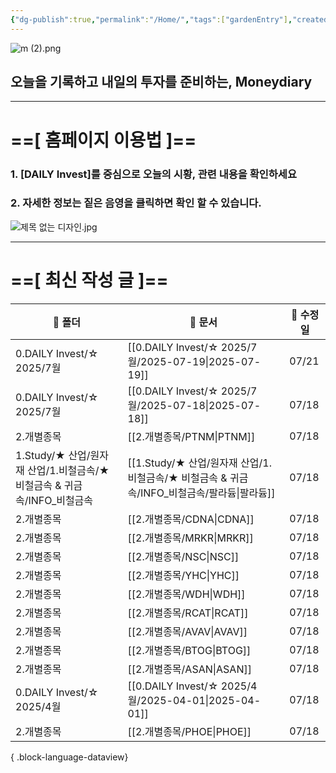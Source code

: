```yaml
---
{"dg-publish":true,"permalink":"/Home/","tags":["gardenEntry"],"created":"2025-06-09T13:40:49.286+09:00","updated":"2025-07-10T17:49:28.868+09:00"}
---
```


![m (2).png](/img/user/attachments/m%20(2).png)
## 오늘을 기록하고 내일의 투자를 준비하는, Moneydiary

------

# ==[ 홈페이지 이용법 ]==  

### 1. [DAILY Invest]를 중심으로 오늘의 시황, 관련 내용을 확인하세요

### 2. 자세한 정보는 짙은 음영을 클릭하면 확인 할 수 있습니다.

![제목 없는 디자인.jpg](/img/user/attachments/%EC%A0%9C%EB%AA%A9%20%EC%97%86%EB%8A%94%20%EB%94%94%EC%9E%90%EC%9D%B8.jpg)

----

# ==[ 최신 작성 글 ]==

| 📁 폴더                                             | 📄 문서                                                             | 📅 수정일 |
| ------------------------------------------------- | ----------------------------------------------------------------- | ------ |
| 0.DAILY Invest/☆ 2025/7월                          | [[0.DAILY Invest/☆ 2025/7월/2025-07-19\|2025-07-19]]            | 07/21  |
| 0.DAILY Invest/☆ 2025/7월                          | [[0.DAILY Invest/☆ 2025/7월/2025-07-18\|2025-07-18]]            | 07/18  |
| 2.개별종목                                            | [[2.개별종목/PTNM\|PTNM]]                                          | 07/18  |
| 1.Study/★ 산업/원자재 산업/1.비철금속/★ 비철금속 & 귀금속/INFO_비철금속 | [[1.Study/★ 산업/원자재 산업/1.비철금속/★ 비철금속 & 귀금속/INFO_비철금속/팔라듐\|팔라듐]] | 07/18  |
| 2.개별종목                                            | [[2.개별종목/CDNA\|CDNA]]                                          | 07/18  |
| 2.개별종목                                            | [[2.개별종목/MRKR\|MRKR]]                                          | 07/18  |
| 2.개별종목                                            | [[2.개별종목/NSC\|NSC]]                                            | 07/18  |
| 2.개별종목                                            | [[2.개별종목/YHC\|YHC]]                                            | 07/18  |
| 2.개별종목                                            | [[2.개별종목/WDH\|WDH]]                                            | 07/18  |
| 2.개별종목                                            | [[2.개별종목/RCAT\|RCAT]]                                          | 07/18  |
| 2.개별종목                                            | [[2.개별종목/AVAV\|AVAV]]                                          | 07/18  |
| 2.개별종목                                            | [[2.개별종목/BTOG\|BTOG]]                                          | 07/18  |
| 2.개별종목                                            | [[2.개별종목/ASAN\|ASAN]]                                          | 07/18  |
| 0.DAILY Invest/☆ 2025/4월                          | [[0.DAILY Invest/☆ 2025/4월/2025-04-01\|2025-04-01]]            | 07/18  |
| 2.개별종목                                            | [[2.개별종목/PHOE\|PHOE]]                                          | 07/18  |

{ .block-language-dataview}

